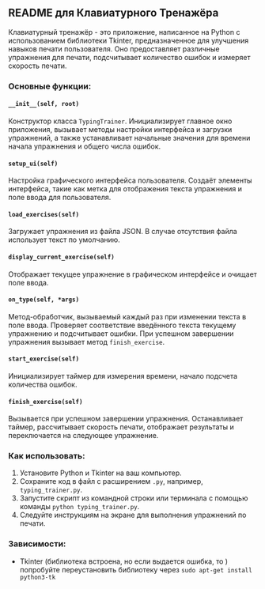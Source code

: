 ## README для Клавиатурного Тренажёра

Клавиатурный тренажёр - это приложение, написанное на Python с использованием
библиотеки Tkinter, предназначенное для улучшения навыков печати 
пользователя. Оно предоставляет различные упражнения для печати, 
подсчитывает количество ошибок и измеряет скорость печати.

### Основные функции:

#### `__init__(self, root)`
Конструктор класса `TypingTrainer`. Инициализирует главное окно приложения, вызывает методы настройки интерфейса и загрузки упражнений, а также устанавливает начальные значения для времени начала упражнения и общего числа ошибок.

#### `setup_ui(self)`
Настройка графического интерфейса пользователя. Создаёт элементы интерфейса, такие как метка для отображения текста упражнения и поле ввода для пользователя.

#### `load_exercises(self)`
Загружает упражнения из файла JSON. В случае отсутствия файла использует текст по умолчанию.

#### `display_current_exercise(self)`
Отображает текущее упражнение в графическом интерфейсе и очищает поле ввода.

#### `on_type(self, *args)`
Метод-обработчик, вызываемый каждый раз при изменении текста в поле ввода. Проверяет соответствие введённого текста текущему упражнению и подсчитывает ошибки. При успешном завершении упражнения вызывает метод `finish_exercise`.

#### `start_exercise(self)`
Инициализирует таймер для измерения времени, начало подсчета количества ошибок.

#### `finish_exercise(self)`
Вызывается при успешном завершении упражнения. Останавливает таймер, рассчитывает скорость печати, отображает результаты и переключается на следующее упражнение.

### Как использовать:

1. Установите Python и Tkinter на ваш компьютер.
2. Сохраните код в файл с расширением `.py`, например, `typing_trainer.py`.
3. Запустите скрипт из командной строки или терминала с помощью команды `python typing_trainer.py`.
4. Следуйте инструкциям на экране для выполнения упражнений по печати.

### Зависимости:
- Tkinter (библиотека встроена, но если выдается ошибка, то )
попробуйте переустановить библиотеку через ```sudo apt-get install python3-tk```